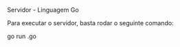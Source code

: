 Servidor - Linguagem Go

Para executar o servidor, basta rodar o seguinte comando:

go run <nome-arquivo>.go
